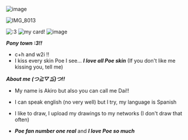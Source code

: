 ![image](https://github.com/user-attachments/assets/1ba35da5-264e-46c3-8029-f4a335849ae3)

![IMG_8013](https://cdn.discordapp.com/attachments/1101482976258314351/1129478482888507514/78eaf3e5.gif?ex=685455cf&is=6853044f&hm=e51f04e6bc4e993e66c06974787d2d1df334843128471a98a4f53e6669559533&)

![:3](https://komarev.com/ghpvc/?username=dailvspoe)                     ![my card!](https://poefannumber1.carrd.co/)
![image](https://github.com/user-attachments/assets/7a68037d-a265-4902-8de1-a1d7cee280fd)

***Pony town :3!!***
* c+h and w2i !!
* I kiss every skin Poe I see... ***I love all Poe skin*** (If you don't like me kissing you, tell me)


***About me (つ≧▽≦)つ!!***

* My name is Akiro but also you can call me Dai!! 

* I can speak english (no very well) but I try, my language is Spanish

* I like to draw, I upload my drawings to my networks (I don't draw that often)  

*  ***Poe fan number one real*** and ***I love Poe so much***



